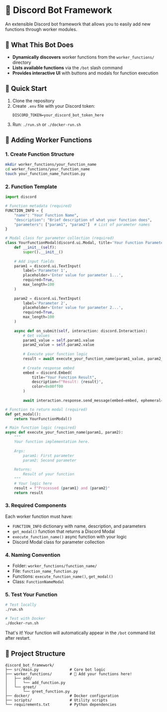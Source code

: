 # 🤖 Discord Bot Framework

An extensible Discord bot framework that allows you to easily add new functions through worker modules.

## 🌟 What This Bot Does

- **Dynamically discovers** worker functions from the `worker_functions/` directory
- **Lists available functions** via the `/bot` slash command  
- **Provides interactive UI** with buttons and modals for function execution

## 🚀 Quick Start

1. Clone the repository
2. Create `.env` file with your Discord token:
   ```env
   DISCORD_TOKEN=your_discord_bot_token_here
   ```
3. Run: `./run.sh` or `./docker-run.sh`

## 📝 Adding Worker Functions

### 1. Create Function Structure
```bash
mkdir worker_functions/your_function_name
cd worker_functions/your_function_name
touch your_function_name_function.py
```

### 2. Function Template
```python
import discord

# Function metadata (required)
FUNCTION_INFO = {
    "name": "Your Function Name",
    "description": "Brief description of what your function does",
    "parameters": ["param1", "param2"]  # List of parameter names
}

# Modal class for parameter collection (required)
class YourFunctionModal(discord.ui.Modal, title='Your Function Parameters'):
    def __init__(self):
        super().__init__()
        
    # Add input fields
    param1 = discord.ui.TextInput(
        label='Parameter 1',
        placeholder='Enter value for parameter 1...',
        required=True,
        max_length=100
    )
    
    param2 = discord.ui.TextInput(
        label='Parameter 2', 
        placeholder='Enter value for parameter 2...',
        required=True,
        max_length=100
    )
    
    async def on_submit(self, interaction: discord.Interaction):
        # Get values
        param1_value = self.param1.value
        param2_value = self.param2.value
        
        # Execute your function logic
        result = await execute_your_function_name(param1_value, param2_value)
        
        # Create response embed
        embed = discord.Embed(
            title="Your Function Result",
            description=f"Result: {result}",
            color=0x00ff00
        )
        
        await interaction.response.send_message(embed=embed, ephemeral=True)

# Function to return modal (required)
def get_modal():
    return YourFunctionModal()

# Main function logic (required)
async def execute_your_function_name(param1, param2):
    """
    Your function implementation here.
    
    Args:
        param1: First parameter
        param2: Second parameter
        
    Returns:
        Result of your function
    """
    # Your logic here
    result = f"Processed {param1} and {param2}"
    return result
```

### 3. Required Components

Each worker function must have:
- `FUNCTION_INFO` dictionary with name, description, and parameters
- `get_modal()` function that returns a Discord Modal
- `execute_function_name()` async function with your logic
- Discord Modal class for parameter collection

### 4. Naming Convention
- Folder: `worker_functions/function_name/`
- File: `function_name_function.py`
- Functions: `execute_function_name()`, `get_modal()`
- Class: `FunctionNameModal`

### 5. Test Your Function
```bash
# Test locally
./run.sh

# Test with Docker
./docker-run.sh
```

That's it! Your function will automatically appear in the `/bot` command list after restart.

## 📁 Project Structure
```
discord_bot_framework/
├── src/main.py              # Core bot logic
├── worker_functions/        # 🎯 Add your functions here!
│   ├── add/
│   │   └── add_function.py
│   └── greet/
│       └── greet_function.py
├── docker/                  # Docker configuration
├── scripts/                 # Utility scripts
└── requirements.txt         # Python dependencies
``` 